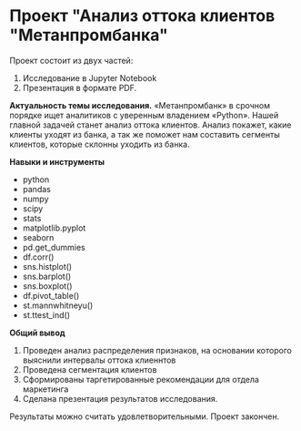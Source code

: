 # Проект "Анализ оттока клиентов "Метанпромбанка"
Проект состоит из двух частей:
1. Исследование в Jupyter Notebook
2. Презентация в формате PDF.
   
__Актуальность темы исследования.__ «Метанпромбанк» в срочном порядке ищет аналитиков с уверенным владением «Python». Нашей главной задачей станет анализ оттока клиентов. Анализ покажет, какие клиенты уходят из банка, а так же поможет нам составить сегменты клиентов, которые склонны уходить из банка.

__Навыки и инструменты__

- python
- pandas
- numpy 
- scipy
- stats 
- matplotlib.pyplot 
- seaborn
- pd.get_dummies
- df.corr()
- sns.histplot()
- sns.barplot()
- sns.boxplot()
- df.pivot_table()
- st.mannwhitneyu()
- st.ttest_ind()

__Общий вывод__

1. Проведен анализ распределения признаков, на основании которого выяснили интервалы оттока клиеннтов
2. Проведена сегментация клиентов  
3. Сформированы таргетированные рекомендации для отдела маркетинга
4. Сделана презентация результатов исследования.

Результаты можно считать удовлетворительными. Проект закончен.



    

